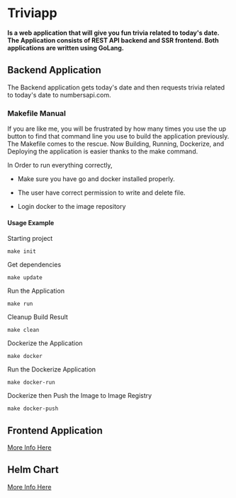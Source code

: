 # Triviapp

**Is a web application that will give you fun trivia related to today's date. The Application consists of REST API backend and SSR frontend. Both applications are written using GoLang.**

## Backend Application

The Backend application gets today's date and then requests trivia related to today's date to numbersapi.com. 

### Makefile Manual

If you are like me, you will be frustrated by how many times you use the up button to find that command line you use to build the application previously. The Makefile comes to the rescue. Now Building, Running, Dockerize, and Deploying the application is easier thanks to the make command.

In Order to run everything correctly,

- Make sure you have go and docker installed properly.

- The user have correct permission to write and delete file.

- Login docker to the image repository

#### Usage Example

Starting project

```
make init
```

Get dependencies

```
make update
```

Run the Application

```
make run
```

Cleanup Build Result

```
make clean
```

Dockerize the Application

```
make docker
```

Run the Dockerize Application

```
make docker-run
```

Dockerize then Push the Image to Image Registry

```
make docker-push
```

## Frontend Application

[More Info Here](https://github.com/lmnzr/go-triviapp/tree/master/frontend)

## Helm Chart

[More Info Here](https://github.com/lmnzr/go-triviapp)
